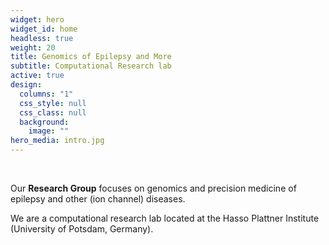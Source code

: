 ```yaml
---
widget: hero
widget_id: home
headless: true
weight: 20
title: Genomics of Epilepsy and More
subtitle: Computational Research lab
active: true
design:
  columns: "1"
  css_style: null
  css_class: null
  background:
    image: ""
hero_media: intro.jpg
---
```

<br>

Our **Research Group** focuses on genomics and precision medicine of epilepsy and other (ion channel) diseases.

We are a computational research lab located at the Hasso Plattner Institute (University of Potsdam, Germany).